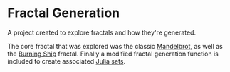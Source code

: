 # Fractal Generation
 A project created to explore fractals and how they're generated. 
 
 The core fractal that was explored was the classic [Mandelbrot](https://en.wikipedia.org/wiki/Mandelbrot_set), as well as the [Burning Ship](https://en.wikipedia.org/wiki/Burning_Ship_fractal) fractal. Finally a modified fractal generation function is included to create associated [Julia sets](https://en.wikipedia.org/wiki/Julia_set).

